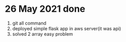 26 May 2021 done
================================

1.  git all command
2.  deployed simple flask app in aws server(it was api)
3.  solved 2 array easy problem